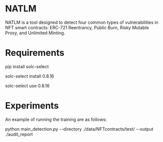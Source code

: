 # NATLM
NATLM is a tool designed to detect four common types of vulnerabilities in NFT smart contracts: ERC-721 Reentrancy, Public Burn, Risky Mutable Proxy, and Unlimited Minting.

# Requirements
pip install solc-select

solc-select install 0.8.16

solc-select use 0.8.16

# Experiments

An example of running the training are as follows:

python main_detection.py --directory ./data/NFTcontracts/test/ --output ./audit_report
